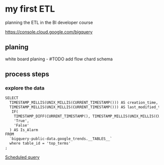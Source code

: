 # my first ETL
planning the ETL in the BI developer course

https://console.cloud.google.com/bigquery

## planing 
white board planing -
#TODO add flow chard schema

## process steps
### explore the data
```dtd
SELECT
  TIMESTAMP_MILLIS(UNIX_MILLIS(CURRENT_TIMESTAMP())) AS creation_time,
  TIMESTAMP_MILLIS(UNIX_MILLIS(CURRENT_TIMESTAMP())) AS last_modified_time,
   IF(
    TIMESTAMP_DIFF(CURRENT_TIMESTAMP(), TIMESTAMP_MILLIS(UNIX_MILLIS(CURRENT_TIMESTAMP())), HOUR) >= 12,
    'True',
    'False'
  ) AS Is_Alarm
FROM
  `bigquery-public-data.google_trends.__TABLES__`
  where table_id = 'top_terms'
;


```
[Scheduled query](https://console.cloud.google.com/bigquery?ws=!1m4!1m3!3m2!1sbi-ppltx2!2slogs)


